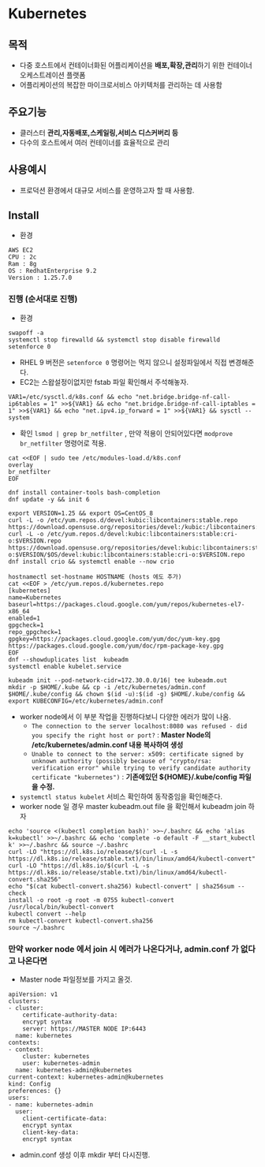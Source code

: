 # Kubernetes

## 목적
* 다중 호스트에서 컨테이너화된 어플리케이션을 **배포,확장,관리**하기 위한 컨테이너 오케스트레이션 플랫폼
* 어플리케이션의 복잡한 마이크로서비스 아키텍처를 관리하는 데 사용함

## 주요기능
* 클러스터  **관리,자동배포,스케일링,서비스 디스커버리 등**
* 다수의 호스트에서 여러 컨테이너를 효율적으로 관리

## 사용예시
* 프로덕션 환경에서 대규모 서비스를 운영하고자 할 때 사용함.

## Install
* 환경
```
AWS EC2
CPU : 2c
Ram : 8g
OS : RedhatEnterprise 9.2
Version : 1.25.7.0
```

### 진행 (순서대로 진행)
* 환경
```
swapoff -a
systemctl stop firewalld && systemctl stop disable firewalld
setenforce 0
```
* RHEL 9 버전은 `setenforce 0` 명령어는 먹지 않으니 설정파일에서 직접 변경해준다.
* EC2는 스왑설정이없지만 fstab 파일 확인해서 주석해놓자.

```
VAR1=/etc/sysctl.d/k8s.conf && echo "net.bridge.bridge-nf-call-ip6tables = 1" >>${VAR1} && echo "net.bridge.bridge-nf-call-iptables = 1" >>${VAR1} && echo "net.ipv4.ip_forward = 1" >>${VAR1} && sysctl --system
```
* 확인 `lsmod | grep br_netfilter` , 만약 적용이 안되어있다면 `modprove br_netfilter` 명령어로 적용.

```
cat <<EOF | sudo tee /etc/modules-load.d/k8s.conf
overlay
br_netfilter
EOF
```
```
dnf install container-tools bash-completion
dnf update -y && init 6
```
```
export VERSION=1.25 && export OS=CentOS_8
curl -L -o /etc/yum.repos.d/devel:kubic:libcontainers:stable.repo https://download.opensuse.org/repositories/devel:/kubic:/libcontainers:/stable/$OS/devel:kubic:libcontainers:stable.repo
curl -L -o /etc/yum.repos.d/devel:kubic:libcontainers:stable:cri-o:$VERSION.repo https://download.opensuse.org/repositories/devel:kubic:libcontainers:stable:cri-o:$VERSION/$OS/devel:kubic:libcontainers:stable:cri-o:$VERSION.repo
dnf install crio && systemctl enable --now crio
```
```
hostnamectl set-hostname HOSTNAME (hosts 에도 추가)
cat <<EOF > /etc/yum.repos.d/kubernetes.repo
[kubernetes]
name=Kubernetes
baseurl=https://packages.cloud.google.com/yum/repos/kubernetes-el7-x86_64
enabled=1
gpgcheck=1
repo_gpgcheck=1
gpgkey=https://packages.cloud.google.com/yum/doc/yum-key.gpg https://packages.cloud.google.com/yum/doc/rpm-package-key.gpg
EOF
dnf --showduplicates list  kubeadm
systemctl enable kubelet.service
```
```
kubeadm init --pod-network-cidr=172.30.0.0/16| tee kubeadm.out
mkdir -p $HOME/.kube && cp -i /etc/kubernetes/admin.conf $HOME/.kube/config && chown $(id -u):$(id -g) $HOME/.kube/config && export KUBECONFIG=/etc/kubernetes/admin.conf
```
* worker node에서 이 부분 작업을 진행하다보니 다양한 에러가 많이 나옴.
  * `The connection to the server localhost:8080 was refused - did you specify the right host or port?` : **Master Node의 /etc/kubernetes/admin.conf 내용 복사하여 생성**
  * `Unable to connect to the server: x509: certificate signed by unknown authority (possibly because of "crypto/rsa: verification error" while trying to verify candidate authority certificate "kubernetes")` : **기존에있던 ${HOME}/.kube/config 파일을 수정.**
* `systemctl status kubelet` 서비스 확인하여 동작중임을 확인해준다.
* worker node 일 경우 master kubeadm.out file 을 확인해서 kubeadm join 하자

```
echo 'source <(kubectl completion bash)' >>~/.bashrc && echo 'alias k=kubectl' >>~/.bashrc && echo 'complete -o default -F __start_kubectl k' >>~/.bashrc && source ~/.bashrc
curl -LO "https://dl.k8s.io/release/$(curl -L -s https://dl.k8s.io/release/stable.txt)/bin/linux/amd64/kubectl-convert"
curl -LO "https://dl.k8s.io/$(curl -L -s https://dl.k8s.io/release/stable.txt)/bin/linux/amd64/kubectl-convert.sha256"
echo "$(cat kubectl-convert.sha256) kubectl-convert" | sha256sum --check
install -o root -g root -m 0755 kubectl-convert /usr/local/bin/kubectl-convert
kubectl convert --help
rm kubectl-convert kubectl-convert.sha256
source ~/.bashrc
```
### 만약 worker node 에서 join 시 에러가 나온다거나, admin.conf 가 없다고 나온다면 
* Master node 파일정보를 가지고 올것.
```
apiVersion: v1
clusters:
- cluster:
    certificate-authority-data: 
    encrypt syntax
    server: https://MASTER NODE IP:6443
  name: kubernetes
contexts:
- context:
    cluster: kubernetes
    user: kubernetes-admin
  name: kubernetes-admin@kubernetes
current-context: kubernetes-admin@kubernetes
kind: Config
preferences: {}
users:
- name: kubernetes-admin
  user:
    client-certificate-data: 
    encrypt syntax
    client-key-data: 
    encrypt syntax
```
* admin.conf 생성 이후 mkdir 부터 다시진행.

